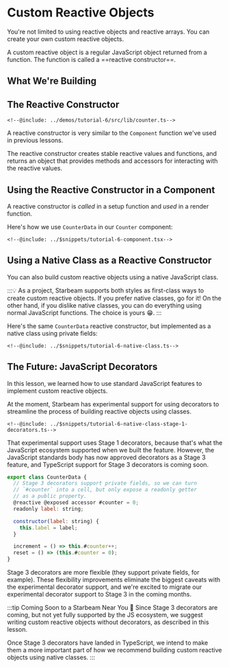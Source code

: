 # Custom Reactive Objects

<script setup lang="ts">
  import * as resources from "../demos/tutorial-6/config.js";
</script>

You're not limited to using reactive objects and reactive arrays. You can create your own custom reactive objects.

A custom reactive object is a regular JavaScript object returned from a function. The function is called a ==reactive constructor==.

## What We're Building

<Demo :config="resources" />

## The Reactive Constructor

```snippet {#custom}
<!--@include: ../demos/tutorial-6/src/lib/counter.ts-->
```

A reactive constructor is very similar to the `Component` function we've used in previous lessons.

The reactive constructor creates stable reactive values and functions, and returns an object that
provides methods and accessors for interacting with the reactive values.

## Using the Reactive Constructor in a Component

A reactive constructor is _called_ in a setup function and _used_ in a render function.

Here's how we use `CounterData` in our `Counter` component:

```snippet {#counter}
<!--@include: ../$snippets/tutorial-6-component.tsx-->
```

## Using a Native Class as a Reactive Constructor

You can also build custom reactive objects using a native JavaScript class.

:::💡
As a project, Starbeam supports both styles as first-class ways to create custom reactive objects. If you prefer native classes, go for it! On the other hand, if you dislike native classes, you can do everything using normal JavaScript functions. The choice is yours 😁.
:::

Here's the same `CounterData` reactive constructor, but implemented as a native class using private fields:

```snippet {#nativeclass}
<!--@include: ../$snippets/tutorial-6-native-class.ts-->
```

## The Future: JavaScript Decorators

In this lesson, we learned how to use standard JavaScript features to implement custom reactive objects.

At the moment, Starbeam has experimental support for using decorators to streamline the process of building reactive objects using classes.

```snippet {#nativeclass}
<!--@include: ../$snippets/tutorial-6-native-class-stage-1-decorators.ts-->
```

That experimental support uses Stage 1 decorators, because that's what the JavaScript ecosystem supported when we built the feature. However, the JavaScript standards body has now approved decorators as a Stage 3 feature, and TypeScript support for Stage 3 decorators is coming soon.

```js
export class CounterData {
  // Stage 3 decorators support private fields, so we can turn
  // `#counter` into a cell, but only expose a readonly getter
  // as a public property.
  @reactive @exposed accessor #counter = 0;
  readonly label: string;

  constructor(label: string) {
    this.label = label;
  }

  increment = () => this.#counter++;
  reset = () => (this.#counter = 0);
}
```

Stage 3 decorators are more flexible (they support private fields, for example). These flexibility improvements eliminate the biggest caveats with the experimental decorator support, and we're excited to migrate our experimental decorator support to Stage 3 in the coming months.

:::tip Coming Soon to a Starbeam Near You 🚀
Since Stage 3 decorators are coming, but not yet fully supported by the JS ecosystem, we suggest writing custom reactive objects without decorators, as described in this lesson.

Once Stage 3 decorators have landed in TypeScript, we intend to make them a more important part of how we recommend building custom reactive objects using native classes.
:::
